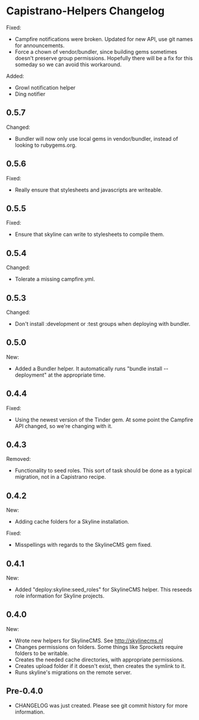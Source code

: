 # Capistrano-Helpers Changelog

Fixed:

* Campfire notifications were broken. Updated for new API, use git names for announcements.
* Force a chown of vendor/bundler, since building gems sometimes doesn't preserve group permissions.
  Hopefully there will be a fix for this someday so we can avoid this workaround.

Added:

* Growl notification helper
* Ding notifier

## 0.5.7

Changed:

* Bundler will now only use local gems in vendor/bundler, instead of looking to rubygems.org.

## 0.5.6

Fixed:

* Really ensure that stylesheets and javascripts are writeable.

## 0.5.5

Fixed:

* Ensure that skyline can write to stylesheets to compile them.

## 0.5.4

Changed:

* Tolerate a missing campfire.yml.

## 0.5.3

Changed:

* Don't install :development or :test groups when deploying with bundler.

## 0.5.0

New:

* Added a Bundler helper. It automatically runs "bundle install --deployment" at the appropriate time.

## 0.4.4

Fixed:

* Using the newest version of the Tinder gem. At some point the Campfire API changed, so we're changing with it.

## 0.4.3

Removed:

* Functionality to seed roles. This sort of task should be done as a typical migration, not in a Capistrano recipe.

## 0.4.2

New: 

* Adding cache folders for a Skyline installation.

Fixed:

* Misspellings with regards to the SkylineCMS gem fixed.

## 0.4.1

New:

* Added "deploy:skyline:seed_roles" for SkylineCMS helper. This reseeds role information for Skyline projects.

## 0.4.0

New:

* Wrote new helpers for SkylineCMS. See http://skylinecms.nl
* Changes permissions on folders. Some things like Sprockets require folders to be writable.
* Creates the needed cache directories, with appropriate permissions.
* Creates upload folder if it doesn't exist, then creates the symlink to it.
* Runs skyline's migrations on the remote server.
  
## Pre-0.4.0

* CHANGELOG was just created. Please see git commit history for more information.

